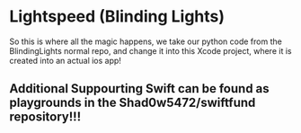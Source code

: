 # Lightspeed (Blinding Lights)


So this is where all the magic happens, we take our python code from the BlindingLights normal repo, and change it into this Xcode project, where it is created into an actual ios app!


## Additional Suppourting Swift can be found as playgrounds in the Shad0w5472/swiftfund repository!!!
